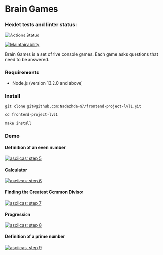 # Brain Games

### Hexlet tests and linter status:
[![Actions Status](https://github.com/Nadezhda-97/frontend-project-lvl1/workflows/hexlet-check/badge.svg)](https://github.com/Nadezhda-97/frontend-project-lvl1/actions)

[![Maintainability](https://api.codeclimate.com/v1/badges/3fe04aa56a1f937cacd6/maintainability)](https://codeclimate.com/github/Nadezhda-97/frontend-project-lvl1/maintainability)

Brain Games is a set of five console games. Each game asks questions that need to be answered.

### Requirements
* Node.js (version 13.2.0 and above)

### Install
```
git clone git@github.com:Nadezhda-97/frontend-project-lvl1.git
```
```
cd frontend-project-lvl1
```
```
make install
```
### Demo


#### Definition of an even number

[![asciicast step 5](https://asciinema.org/a/NPgnwwhEfziidVOwtLBXjpKMw.svg)](https://asciinema.org/a/NPgnwwhEfziidVOwtLBXjpKMw)


#### Calculator

[![asciicast step 6](https://asciinema.org/a/BYgK3nlce4ootmAxZRw1KrwSC.svg)](https://asciinema.org/a/BYgK3nlce4ootmAxZRw1KrwSC)


#### Finding the Greatest Common Divisor

[![asciicast step 7](https://asciinema.org/a/GkT2bqgpCobJEHPf5fUHgMEgj.svg)](https://asciinema.org/a/GkT2bqgpCobJEHPf5fUHgMEgj)


#### Progression

[![asciicast step 8](https://asciinema.org/a/xal2MbBXF9jZoHofVMDw8p5dn.svg)](https://asciinema.org/a/xal2MbBXF9jZoHofVMDw8p5dn)


#### Definition of a prime number

[![asciicast step 9](https://asciinema.org/a/CftXB476y7wsW2Qi6ZYrsodQg.svg)](https://asciinema.org/a/CftXB476y7wsW2Qi6ZYrsodQg)
